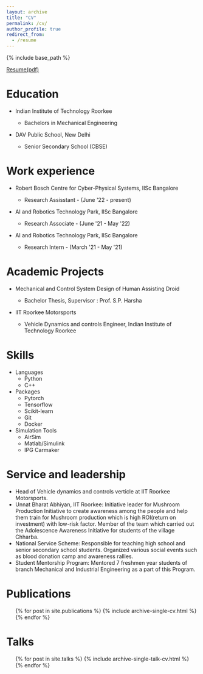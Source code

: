 ```yaml
---
layout: archive
title: "CV"
permalink: /cv/
author_profile: true
redirect_from:
  - /resume
---
```


{% include base_path %}

[Resume(pdf)](http://JayantTeotia16.github.io/files/Resume.pdf)

Education
======
* Indian Institute of Technology Roorkee
  * Bachelors in Mechanical Engineering

* DAV Public School, New Delhi
  * Senior Secondary School (CBSE)

Work experience
======
* Robert Bosch Centre for Cyber-Physical Systems, IISc Bangalore
  * Research Assisstant - (June '22 - present)

* AI and Robotics Technology Park, IISc Bangalore
  * Research Associate - (June '21 - May '22)

* AI and Robotics Technology Park, IISc Bangalore
  * Research Intern - (March '21 - May '21)

Academic Projects
======
* Mechanical and Control System Design of Human Assisting Droid
  * Bachelor Thesis, Supervisor : Prof. S.P. Harsha

* IIT Roorkee Motorsports
  * Vehicle Dynamics and controls Engineer, Indian Institute of Technology Roorkee

  
Skills
======
* Languages
  * Python
  * C++
* Packages
  * Pytorch
  * Tensorflow
  * Scikit-learn
  * Git
  * Docker
* Simulation Tools
  * AirSim
  * Matlab/Simulink
  * IPG Carmaker

Service and leadership
======
* Head of Vehicle dynamics and controls verticle at IIT Roorkee Motorsports.
* Unnat Bharat Abhiyan, IIT Roorkee: Initiative leader for Mushroom Production Initiative to create awareness among the people and help them train for Mushroom production which is high ROI(return on investment) with low-risk factor. Member of the team which carried out the Adolescence Awareness Initiative for students of the village Chharba.
* National Service Scheme: Responsible for teaching high school and senior secondary school students. Organized various social events such as blood donation camp and awareness rallies.
* Student Mentorship Program: Mentored 7 freshmen year students of branch Mechanical and Industrial Engineering as a part of this Program.

Publications
======
  <ul>{% for post in site.publications %}
    {% include archive-single-cv.html %}
  {% endfor %}</ul>
  
Talks
======
  <ul>{% for post in site.talks %}
    {% include archive-single-talk-cv.html %}
  {% endfor %}</ul>
  

